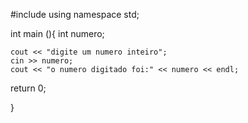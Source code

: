 #include <iostream>
using namespace std;

int main (){
	int numero; 

	cout << "digite um numero inteiro";
	cin >> numero; 
	cout << "o numero digitado foi:" << numero << endl;

return 0;
	
}
